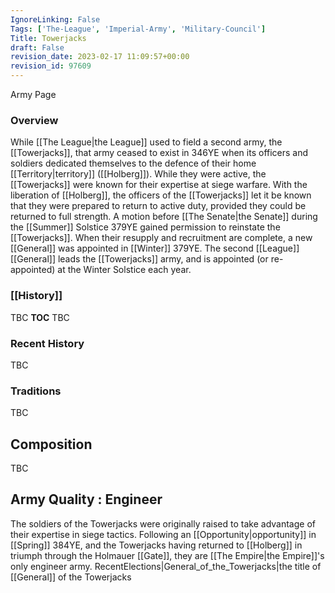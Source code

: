 ```yaml
---
IgnoreLinking: False
Tags: ['The-League', 'Imperial-Army', 'Military-Council']
Title: Towerjacks
draft: False
revision_date: 2023-02-17 11:09:57+00:00
revision_id: 97609
---
```


Army Page
### Overview
While [[The League|the League]] used to field a second army, the [[Towerjacks]], that army ceased to exist in 346YE when its officers and soldiers dedicated themselves to the defence of their home [[Territory|territory]] ([[Holberg]]). While they were active, the [[Towerjacks]] were known for their expertise at siege warfare. With the liberation of [[Holberg]], the officers of the [[Towerjacks]]  let it be known that they were prepared to return to active duty, provided they could be returned to full strength. A motion before [[The Senate|the Senate]] during the [[Summer]] Solstice 379YE gained permission to reinstate the [[Towerjacks]]. When their resupply and recruitment are complete, a new [[General]] was appointed in [[Winter]] 379YE.
The second [[League]] [[General]] leads the [[Towerjacks]] army, and is appointed (or re-appointed) at the Winter Solstice each year.
### [[History]]
TBC
__TOC__
TBC
### Recent History
TBC
### Traditions
TBC
## Composition
TBC
## Army Quality : Engineer
The soldiers of the Towerjacks were originally raised to take advantage of their expertise in siege tactics. Following an [[Opportunity|opportunity]] in [[Spring]] 384YE, and the Towerjacks having returned to [[Holberg]] in triumph through the Holmauer [[Gate]], they are [[The Empire|the Empire]]'s only engineer army.
RecentElections|General_of_the_Towerjacks|the title of [[General]] of the Towerjacks